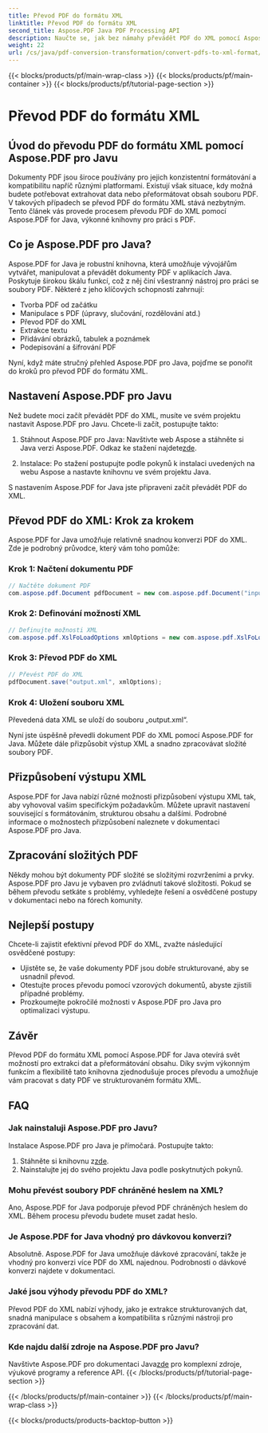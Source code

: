 ```yaml
---
title: Převod PDF do formátu XML
linktitle: Převod PDF do formátu XML
second_title: Aspose.PDF Java PDF Processing API
description: Naučte se, jak bez námahy převádět PDF do XML pomocí Aspose.PDF for Java. Podrobný průvodce a doporučené postupy pro efektivní konverzi.
weight: 22
url: /cs/java/pdf-conversion-transformation/convert-pdfs-to-xml-format/
---
```


{{< blocks/products/pf/main-wrap-class >}}
{{< blocks/products/pf/main-container >}}
{{< blocks/products/pf/tutorial-page-section >}}

# Převod PDF do formátu XML


## Úvod do převodu PDF do formátu XML pomocí Aspose.PDF pro Javu

Dokumenty PDF jsou široce používány pro jejich konzistentní formátování a kompatibilitu napříč různými platformami. Existují však situace, kdy možná budete potřebovat extrahovat data nebo přeformátovat obsah souboru PDF. V takových případech se převod PDF do formátu XML stává nezbytným. Tento článek vás provede procesem převodu PDF do XML pomocí Aspose.PDF for Java, výkonné knihovny pro práci s PDF.

## Co je Aspose.PDF pro Java?

Aspose.PDF for Java je robustní knihovna, která umožňuje vývojářům vytvářet, manipulovat a převádět dokumenty PDF v aplikacích Java. Poskytuje širokou škálu funkcí, což z něj činí všestranný nástroj pro práci se soubory PDF. Některé z jeho klíčových schopností zahrnují:

- Tvorba PDF od začátku
- Manipulace s PDF (úpravy, slučování, rozdělování atd.)
- Převod PDF do XML
- Extrakce textu
- Přidávání obrázků, tabulek a poznámek
- Podepisování a šifrování PDF

Nyní, když máte stručný přehled Aspose.PDF pro Java, pojďme se ponořit do kroků pro převod PDF do formátu XML.

## Nastavení Aspose.PDF pro Javu

Než budete moci začít převádět PDF do XML, musíte ve svém projektu nastavit Aspose.PDF pro Javu. Chcete-li začít, postupujte takto:

1.  Stáhnout Aspose.PDF pro Java: Navštivte web Aspose a stáhněte si Java verzi Aspose.PDF. Odkaz ke stažení najdete[zde](https://releases.aspose.com/pdf/java/).

2. Instalace: Po stažení postupujte podle pokynů k instalaci uvedených na webu Aspose a nastavte knihovnu ve svém projektu Java.

S nastavením Aspose.PDF for Java jste připraveni začít převádět PDF do XML.

## Převod PDF do XML: Krok za krokem

Aspose.PDF for Java umožňuje relativně snadnou konverzi PDF do XML. Zde je podrobný průvodce, který vám toho pomůže:

### Krok 1: Načtení dokumentu PDF

```java
// Načtěte dokument PDF
com.aspose.pdf.Document pdfDocument = new com.aspose.pdf.Document("input.pdf");
```

### Krok 2: Definování možností XML

```java
// Definujte možnosti XML
com.aspose.pdf.XslFoLoadOptions xmlOptions = new com.aspose.pdf.XslFoLoadOptions();
```

### Krok 3: Převod PDF do XML

```java
// Převést PDF do XML
pdfDocument.save("output.xml", xmlOptions);
```

### Krok 4: Uložení souboru XML

Převedená data XML se uloží do souboru „output.xml“.

Nyní jste úspěšně převedli dokument PDF do XML pomocí Aspose.PDF for Java. Můžete dále přizpůsobit výstup XML a snadno zpracovávat složité soubory PDF.

## Přizpůsobení výstupu XML

Aspose.PDF for Java nabízí různé možnosti přizpůsobení výstupu XML tak, aby vyhovoval vašim specifickým požadavkům. Můžete upravit nastavení související s formátováním, strukturou obsahu a dalšími. Podrobné informace o možnostech přizpůsobení naleznete v dokumentaci Aspose.PDF pro Java.

## Zpracování složitých PDF

Někdy mohou být dokumenty PDF složité se složitými rozvrženími a prvky. Aspose.PDF pro Javu je vybaven pro zvládnutí takové složitosti. Pokud se během převodu setkáte s problémy, vyhledejte řešení a osvědčené postupy v dokumentaci nebo na fórech komunity.

## Nejlepší postupy

Chcete-li zajistit efektivní převod PDF do XML, zvažte následující osvědčené postupy:

- Ujistěte se, že vaše dokumenty PDF jsou dobře strukturované, aby se usnadnil převod.
- Otestujte proces převodu pomocí vzorových dokumentů, abyste zjistili případné problémy.
- Prozkoumejte pokročilé možnosti v Aspose.PDF pro Java pro optimalizaci výstupu.

## Závěr

Převod PDF do formátu XML pomocí Aspose.PDF for Java otevírá svět možností pro extrakci dat a přeformátování obsahu. Díky svým výkonným funkcím a flexibilitě tato knihovna zjednodušuje proces převodu a umožňuje vám pracovat s daty PDF ve strukturovaném formátu XML.

## FAQ

### Jak nainstaluji Aspose.PDF pro Javu?

Instalace Aspose.PDF pro Java je přímočará. Postupujte takto:
1.  Stáhněte si knihovnu z[zde](https://releases.aspose.com/pdf/java/).
2. Nainstalujte jej do svého projektu Java podle poskytnutých pokynů.

### Mohu převést soubory PDF chráněné heslem na XML?

Ano, Aspose.PDF for Java podporuje převod PDF chráněných heslem do XML. Během procesu převodu budete muset zadat heslo.

### Je Aspose.PDF for Java vhodný pro dávkovou konverzi?

Absolutně. Aspose.PDF for Java umožňuje dávkové zpracování, takže je vhodný pro konverzi více PDF do XML najednou. Podrobnosti o dávkové konverzi najdete v dokumentaci.

### Jaké jsou výhody převodu PDF do XML?

Převod PDF do XML nabízí výhody, jako je extrakce strukturovaných dat, snadná manipulace s obsahem a kompatibilita s různými nástroji pro zpracování dat.

### Kde najdu další zdroje na Aspose.PDF pro Javu?

 Navštivte Aspose.PDF pro dokumentaci Java[zde](https://reference.aspose.com/pdf/java/) pro komplexní zdroje, výukové programy a reference API.
{{< /blocks/products/pf/tutorial-page-section >}}

{{< /blocks/products/pf/main-container >}}
{{< /blocks/products/pf/main-wrap-class >}}

{{< blocks/products/products-backtop-button >}}
